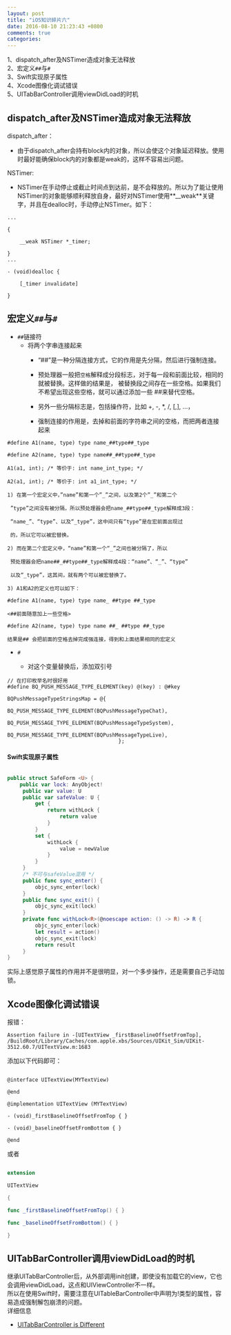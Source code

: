 ```yaml
---
layout: post
title: "iOS知识碎片六"
date: 2016-08-10 21:23:43 +0800
comments: true
categories: 
---
```

1、dispatch_after及NSTimer造成对象无法释放<br>
2、宏定义`##`与`#`<br>
3、Swift实现原子属性<br>
4、Xcode图像化调试错误<br>
5、UITabBarController调用viewDidLoad的时机<br>
<!--more-->

## dispatch_after及NSTimer造成对象无法释放
dispatch_after：<br>

- 由于dispatch_after会持有block内的对象，所以会使这个对象延迟释放。使用时最好能确保block内的对象都是weak的，这样不容易出问题。

NSTimer:

- NSTimer在手动停止或截止时间点到达前，是不会释放的。所以为了能让使用NSTimer的对象能够顺利释放自身，最好对NSTimer使用**__weak**关键字，并且在dealloc时，手动停止NSTimer。如下：

```objc
...

{

    __weak NSTimer *_timer;

}
...

- (void)dealloc {

    [_timer invalidate]

}
```

## 宏定义`##`与`#`
- `##`链接符
  - 将两个字串连接起来
  	- “##”是一种分隔连接方式，它的作用是先分隔，然后进行强制连接。

	- 预处理器一般把`空格`解释成分段标志，对于每一段和前面比较，相同的就被替换。这样做的结果是， 被替换段之间存在一些空格。如果我们不希望出现这些空格，就可以通过添加一些 ##来替代空格。

	 - 另外一些分隔标志是，包括操作符，比如 +, -, *, /, [,], …，

	- 强制连接的作用是，去掉和前面的字符串之间的空格，而把两者连接起来


```
#define A1(name, type) type name_##type##_type 

#define A2(name, type) type name##_##type##_type

A1(a1, int); /* 等价于: int name_int_type; */ 

A2(a1, int); /* 等价于: int a1_int_type; */

1) 在第一个宏定义中，”name”和第一个”_”之间，以及第2个”_”和第二个

 ”type”之间没有被分隔，所以预处理器会把name_##type##_type解释成3段：

 “name_”、“type”、以及“_type”，这中间只有“type”是在宏前面出现过

 的，所以它可以被宏替换。

2) 而在第二个宏定义中，“name”和第一个“_”之间也被分隔了，所以

 预处理器会把name##_##type##_type解释成4段：“name”、“_”、“type”

 以及“_type”，这其间，就有两个可以被宏替换了。

3) A1和A2的定义也可以如下：

#define A1(name, type) type name_ ##type ##_type

<##前面随意加上一些空格>

#define A2(name, type) type name ##_ ##type ##_type

结果是## 会把前面的空格去掉完成强连接，得到和上面结果相同的宏定义

```

- `#`

    - 对这个变量替换后，添加双引号
    
```objc
// 在打印枚举名时很好用
#define BQ_PUSH_MESSAGE_TYPE_ELEMENT(key) @(key) : @#key

BQPushMessageTypeStringsMap = @{
                                    BQ_PUSH_MESSAGE_TYPE_ELEMENT(BQPushMessageTypeChat),
                                    BQ_PUSH_MESSAGE_TYPE_ELEMENT(BQPushMessageTypeSystem),
                                    BQ_PUSH_MESSAGE_TYPE_ELEMENT(BQPushMessageTypeLive),
                                    };
```

#### Swift实现原子属性
```swift

public struct SafeForm <U> {
    public var lock: AnyObject!
     public var value: U
     public var safeValue: U {
         get {
             return withLock {
	             return value
             }
         }
         set {
             withLock {
                 value = newValue
             }
         }
     }
     /* 不可与safeValue混用 */
     public func sync_enter() {
         objc_sync_enter(lock)
     }
     public func sync_exit() {
         objc_sync_exit(lock)
     }
     private func withLock<R>(@noescape action: () -> R) -> R {
         objc_sync_enter(lock)
         let result = action()
         objc_sync_exit(lock)
         return result
     }
}
```

实际上感觉原子属性的作用并不是很明显，对一个多步操作，还是需要自己手动加锁。

## Xcode图像化调试错误
报错：

```
Assertion failure in -[UITextView _firstBaselineOffsetFromTop], /BuildRoot/Library/Caches/com.apple.xbs/Sources/UIKit_Sim/UIKit-3512.60.7/UITextView.m:1683
```

添加以下代码即可：

```objc

@interface UITextView(MYTextView) 

@end 

@implementation UITextView (MYTextView) 

- (void)_firstBaselineOffsetFromTop { } 

- (void)_baselineOffsetFromBottom { } 

@end

```

或者

```swift

extension

UITextView 

{ 

func _firstBaselineOffsetFromTop() { } 

func _baselineOffsetFromBottom() { } 

}

```

## UITabBarController调用viewDidLoad的时机

继承UITabBarController后，从外部调用init创建，即使没有加载它的view，它也会调用viewDidLoad，这点和UIViewController不一样。 <br>
所以在使用Swift时，需要注意在UITableBarController中声明为!类型的属性，容易造成强制解包崩溃的问题。<br>
详细信息

- [UITabBarController is Different](http://www.andrewmonshizadeh.com/2015/02/23/uitabbarcontroller-is-different/)